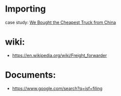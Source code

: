 # Importing
case study: [We Bought the Cheapest Truck from China](https://youtu.be/yRG0Wai4sR0)

# wiki:
- https://en.wikipedia.org/wiki/Freight_forwarder

# Documents:
- https://www.google.com/search?q=isf+filing
